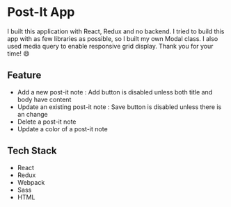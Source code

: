 # Post-It App

I built this application with React, Redux and no backend. I tried to build this app with as few libraries as possible, so I built my own Modal class. I also used media query to enable responsive grid display. Thank you for your time! :smile:

## Feature

* Add a new post-it note : Add button is disabled unless both title and body have content
* Update an existing post-it note : Save button is disabled unless there is an change
* Delete a post-it note
* Update a color of a post-it note

## Tech Stack

* React
* Redux
* Webpack
* Sass
* HTML
